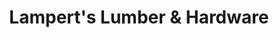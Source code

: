 ---
title: "Lampert's Lumber & Hardware"
url: /moose-lake/lamperts-lumber-and-hardware/
shop: hardware
---
